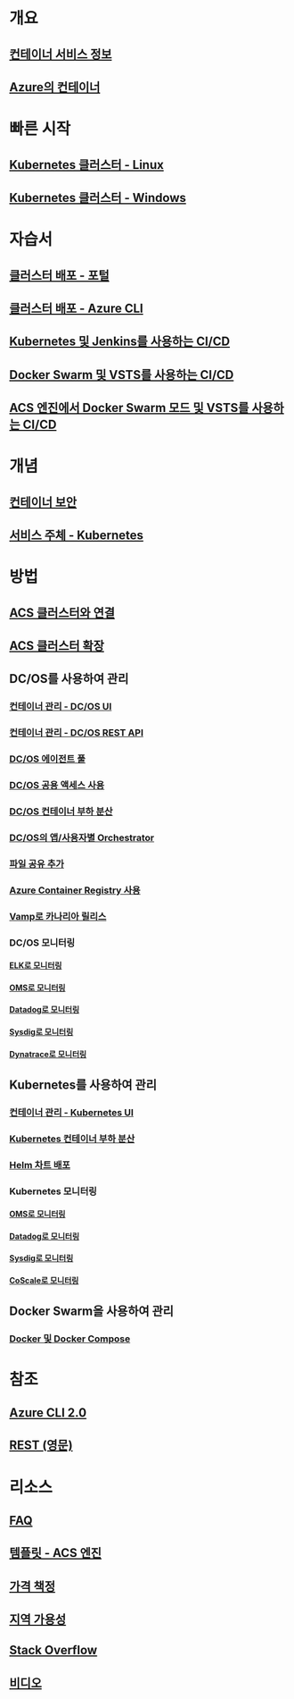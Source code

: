 # 개요
## [컨테이너 서비스 정보](container-service-intro.md)
## [Azure의 컨테이너](../virtual-machines/linux/containers.md?toc=%2fazure%2fcontainer-service%2ftoc.json)

# 빠른 시작
## [Kubernetes 클러스터 - Linux](container-service-kubernetes-walkthrough.md)
## [Kubernetes 클러스터 - Windows](container-service-kubernetes-windows-walkthrough.md)

# 자습서
## [클러스터 배포 - 포털](container-service-deployment.md)
## [클러스터 배포 - Azure CLI](container-service-create-acs-cluster-cli.md)
## [Kubernetes 및 Jenkins를 사용하는 CI/CD](container-service-kubernetes-jenkins.md)
## [Docker Swarm 및 VSTS를 사용하는 CI/CD](container-service-docker-swarm-setup-ci-cd.md)
## [ACS 엔진에서 Docker Swarm 모드 및 VSTS를 사용하는 CI/CD](container-service-docker-swarm-mode-setup-ci-cd-acs-engine.md)

# 개념
## [컨테이너 보안](container-service-security.md)
## [서비스 주체 - Kubernetes](container-service-kubernetes-service-principal.md)

# 방법
## [ACS 클러스터와 연결](container-service-connect.md)
## [ACS 클러스터 확장](container-service-scale.md)
## DC/OS를 사용하여 관리
### [컨테이너 관리 - DC/OS UI](container-service-mesos-marathon-ui.md)
### [컨테이너 관리 - DC/OS REST API](container-service-mesos-marathon-rest.md)
### [DC/OS 에이전트 풀](container-service-dcos-agents.md)
### [DC/OS 공용 액세스 사용](container-service-enable-public-access.md)
### [DC/OS 컨테이너 부하 분산](container-service-load-balancing.md)
### [DC/OS의 앱/사용자별 Orchestrator](container-service-application-specific-marathon.md)
### [파일 공유 추가](container-service-dcos-fileshare.md)
### [Azure Container Registry 사용](container-service-dcos-acr.md)
### [Vamp로 카나리아 릴리스](container-service-dcos-vamp-canary-release.md)
### DC/OS 모니터링
#### [ELK로 모니터링](container-service-monitoring-elk.md)
#### [OMS로 모니터링](container-service-monitoring-oms.md)
#### [Datadog로 모니터링](container-service-monitoring.md)
#### [Sysdig로 모니터링](container-service-monitoring-sysdig.md)
#### [Dynatrace로 모니터링](container-service-monitoring-dynatrace.md)
## Kubernetes를 사용하여 관리
### [컨테이너 관리 - Kubernetes UI](container-service-kubernetes-ui.md)
### [Kubernetes 컨테이너 부하 분산](container-service-kubernetes-load-balancing.md)
### [Helm 차트 배포](container-service-kubernetes-helm.md)
### Kubernetes 모니터링
#### [OMS로 모니터링](container-service-kubernetes-oms.md)
#### [Datadog로 모니터링](container-service-kubernetes-datadog.md)
#### [Sysdig로 모니터링](container-service-kubernetes-sysdig.md)
#### [CoScale로 모니터링](container-service-kubernetes-coscale.md)
## Docker Swarm을 사용하여 관리
### [Docker 및 Docker Compose](container-service-docker-swarm.md)

# 참조
## [Azure CLI 2.0](/cli/azure/acs)
## [REST (영문)](/rest/api/compute/containerservices)

# 리소스
## [FAQ](container-service-faq.md)
## [템플릿 - ACS 엔진](https://github.com/Azure/acs-engine)
## [가격 책정](https://azure.microsoft.com/pricing/details/container-service/)
## [지역 가용성](https://azure.microsoft.com/regions/services/)
## [Stack Overflow](http://stackoverflow.com/questions/tagged/azure-container-service)
## [비디오](https://azure.microsoft.com/resources/videos/index/?services=container-service&sort=newest)
